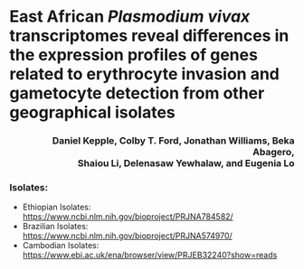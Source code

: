 # East African _Plasmodium vivax_ transcriptomes reveal differences in the expression profiles of genes related to erythrocyte invasion and gametocyte detection from other geographical isolates

<h3 align="right">Daniel Kepple, Colby T. Ford, Jonathan Williams, Beka Abagero, <br>Shaiou Li, Delenasaw Yewhalaw, and Eugenia Lo</h3>

### Isolates:
- Ethiopian Isolates: https://www.ncbi.nlm.nih.gov/bioproject/PRJNA784582/
- Brazilian Isolates: https://www.ncbi.nlm.nih.gov/bioproject/PRJNA574970/
- Cambodian Isolates: https://www.ebi.ac.uk/ena/browser/view/PRJEB32240?show=reads
